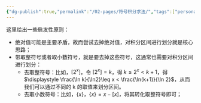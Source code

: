 ```yaml
---
{"dg-publish":true,"permalink":"/02-pages/符号积分求法/","tags":["personal/blog","math/高等数学/定积分"]}
---
```


这里给出一些启发性原则：
 - 绝对值可能是主要矛盾，故而尝试去掉绝对值，对积分区间进行划分就是核心思路；
 - 带取整符号或者取小数符号，就是要去掉这些符号，这通常也需要对积分区间进行划分：
	 - 去取整符号：比如，$\displaystyle [2^{x}]$，令 $\displaystyle [2^{x}]=k$，得 $\displaystyle k\leq 2^{x}<k+1$，得 $\displaystyle \frac{\ln k}{\ln2}\leq x < \frac{\ln(k+1)}{\ln 2}$，从而我们可以通过不同的 k 的取值来划分区间。
	 - 去取小数符号：比如，$\displaystyle \{x\}$，$\displaystyle \{x\}=x-[x]$，将其转化取整符号即可；